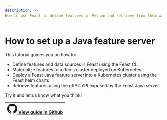 ```yaml
---
description: >-
How to use Feast to define features in Python and retrieve from them with a Java feature server deployed in Kubernetes
---
```


# How to set up a Java feature server

This tutorial guides you on how to:

* Define features and data sources in Feast using the Feast CLI
* Materialize features to a Redis cluster deployed on Kubernetes.
* Deploy a Feast Java feature server into a Kubernetes cluster using the Feast helm charts
* Retrieve features using the gRPC API exposed by the Feast Java server

Try it and let us know what you think!

| ![](../.gitbook/assets/github-mark-32px.png)[ View guide in Github](../../examples/java-demo/README.md) |
|:--------------------------------------------------------------------------------------------------------|


